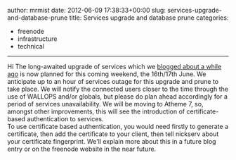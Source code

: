 author: mrmist
date: 2012-06-09 17:38:33+00:00
slug: services-upgrade-and-database-prune
title: Services upgrade and database prune
categories:
- freenode
- infrastructure
- technical
---

Hi
The long-awaited upgrade of services which we [blogged about a while ago](http://blog.freenode.net/2012/04/database-prune/) is now planned for this coming weekend, the 16th/17th June. 
We anticipate up to an hour of services outage for this upgrade and prune to take place. We will notify the connected users closer to the time through the use of WALLOPS and/or globals, but please do plan ahead accordingly for a period of services unavailability. 
We will be moving to Atheme 7, so, amongst other improvements, this will see the introduction of certificate-based authentication to services.  
To use certificate based authentication, you would need firstly to generate a certificate, then add the certificate to your client, then tell nickserv about your certificate fingerprint.  We'll explain more about this in a future blog entry or on the freenode website in the near future.
